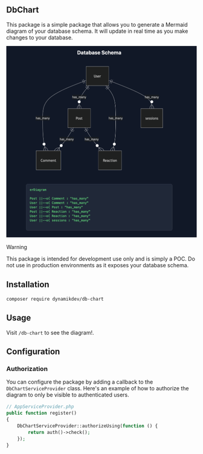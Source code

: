 ## DbChart

This package is a simple package that allows you to generate a Mermaid diagram of your database schema. It will update in real time as you make changes to your database.

![Screenshot of the diagram](./screenshot.png)

> [!WARNING]
> This package is intended for development use only and is simply a POC. Do not use in production environments as it exposes your database schema.


## Installation

```bash
composer require dynamikdev/db-chart
```

## Usage

Visit `/db-chart` to see the diagram!.

## Configuration

### Authorization

You can configure the package by adding a callback to the `DbChartServiceProvider` class. Here's an example of how to authorize the diagram to only be visible to authenticated users.

```php
// AppServiceProvider.php
public function register()
{
    DbChartServiceProvider::authorizeUsing(function () {
        return auth()->check();
    });
}
```


